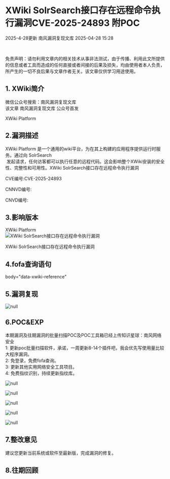 #  XWiki SolrSearch接口存在远程命令执行漏洞CVE-2025-24893 附POC   
2025-4-28更新  南风漏洞复现文库   2025-04-28 15:28  
  
   
  
  
免责声明：请勿利用文章内的相关技术从事非法测试，由于传播、利用此文所提供的信息或者工具而造成的任何直接或者间接的后果及损失，均由使用者本人负责，所产生的一切不良后果与文章作者无关。该文章仅供学习用途使用。  
## 1. XWiki简介  
  
微信公众号搜索：南风漏洞复现文库  
该文章 南风漏洞复现文库 公众号首发  
  
XWiki Platform  
## 2.漏洞描述  
  
XWiki Platform 是一个通用的wiki平台，为在其上构建的应用程序提供运行时服务。通过向 SolrSearch  
 发起请求，任何访客都可以执行任意的远程代码。这会影响整个XWiki安装的安全性、完整性和可用性。XWiki SolrSearch接口存在远程命令执行漏洞  
  
CVE编号:CVE-2025-24893  
  
CNNVD编号:  
  
CNVD编号:  
## 3.影响版本  
  
XWiki Platform  
![XWiki SolrSearch接口存在远程命令执行漏洞](https://mmbiz.qpic.cn/sz_mmbiz_png/HsJDm7fvc3YVwH8Ij4gN1UHdL9oia9n7Tia8lJL2MjqhbPicWicBTVEAKpIPeJ5Jb76hwBdJ1sb2pjtJE7Gmb5qzxg/640?wx_fmt=png&from=appmsg "null")  
  
XWiki SolrSearch接口存在远程命令执行漏洞  
## 4.fofa查询语句  
  
body="data-xwiki-reference"  
## 5.漏洞复现  
  
![](https://mmbiz.qpic.cn/sz_mmbiz_jpg/HsJDm7fvc3YVwH8Ij4gN1UHdL9oia9n7TFYeY0dpicxMKu5IEUec4zpIuY69kSRWYPibnLibUKRZQvdcye683SUAQQ/640?wx_fmt=jpeg&from=appmsg "null")  
  
## 6.POC&EXP  
  
本期漏洞及往期漏洞的批量扫描POC及POC工具箱已经上传知识星球：南风网络安全  
1: 更新poc批量扫描软件，承诺，一周更新8-14个插件吧，我会优先写使用量比较大程序漏洞。  
2: 免登录，免费fofa查询。  
3: 更新其他实用网络安全工具项目。  
4: 免费指纹识别，持续更新指纹库。  
  
![](https://mmbiz.qpic.cn/sz_mmbiz_jpg/HsJDm7fvc3YVwH8Ij4gN1UHdL9oia9n7TEQ8t0LJtT2G1zJVz4nyeTZbiaeAj1smLCAWWiclxqnrHQiaiarZESwoAAQ/640?wx_fmt=jpeg&from=appmsg "null")  
  
  
![](https://mmbiz.qpic.cn/sz_mmbiz_jpg/HsJDm7fvc3YVwH8Ij4gN1UHdL9oia9n7TO4trqcFPOt0y9atQ1XIyEESHgRibTwwhib2VP6dTia9eOOoibrm7ibp14Og/640?wx_fmt=jpeg&from=appmsg "null")  
  
  
![](https://mmbiz.qpic.cn/sz_mmbiz_jpg/HsJDm7fvc3YVwH8Ij4gN1UHdL9oia9n7TMhAWibfjpia8UicyDQ5Wxiahib08KX5AUhkK1EIVswLoX3WCJBqSLsLogsQ/640?wx_fmt=jpeg&from=appmsg "null")  
  
  
![](https://mmbiz.qpic.cn/sz_mmbiz_jpg/HsJDm7fvc3YVwH8Ij4gN1UHdL9oia9n7TYoRgtOEn5MrpD09ZxKlHpywSQUPDTR71gxlMlWcick0EibV25icyKmqNg/640?wx_fmt=jpeg&from=appmsg "null")  
  
  
![](https://mmbiz.qpic.cn/sz_mmbiz_jpg/HsJDm7fvc3YVwH8Ij4gN1UHdL9oia9n7TxeeLibSJc9UHjib3Ua0icUfD9GicbVCQBRQyj3xbG9ev2pELp5uia44frXA/640?wx_fmt=jpeg&from=appmsg "null")  
  
## 7.整改意见  
  
建议您更新当前系统或软件至最新版，完成漏洞的修复。  
## 8.往期回顾  
  
  
   
  
  
  
